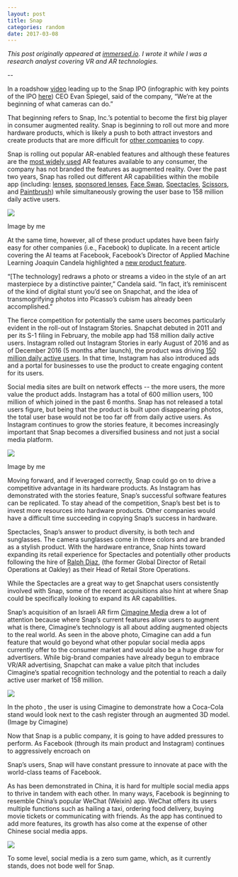 ```yaml
---
layout: post
title: Snap
categories: random
date: 2017-03-08
---
```


_This post originally appeared at [immersed.io](https://immersed.io/future-of-ipo-snap-augmented-reality/?ref=ryanrodenbaugh.com). I wrote it while I was a research analyst covering VR and AR technologies._

--

In a roadshow [video](http://snap.netroadshow.com/retail/disclaimer.aspx?ref=ryanrodenbaugh.com) leading up to the Snap IPO (infographic with key points of the IPO [here](http://files.pitchbook.com/pdf/PitchBook-Snap_IPO-_Datagraphic.pdf?ref=ryanrodenbaugh.com)) CEO Evan Spiegel, said of the company, “We’re at the beginning of what cameras can do.”

That beginning refers to Snap, Inc.’s potential to become the first big player in consumer augmented reality. Snap is beginning to roll out more and more hardware products, which is likely a push to both attract investors and create products that are more difficult for [other companies](https://www.producthunt.com/@jackdweck/collections/stories-format?utm_campaign=236_2017-03-01&utm_medium=email&utm_source=Product+Hunt&utm_term=editorial) to copy.

Snap is rolling out popular AR-enabled features and although these features are the [most widely used](http://mashable.com/2016/12/06/most-downloaded-apps-2016/?ref=ryanrodenbaugh.com#nQJuOJ2925q8) AR features available to any consumer, the company has not branded the features as augmented reality. Over the past two years, Snap has rolled out different AR capabilities within the mobile app (including: [lenses](https://www.snap.com/en-US/news/post/a-whole-new-way-to-see-yourselfie/?ref=ryanrodenbaugh.com), [sponsored lenses](https://www.snapchat.com/ads/sponsored-lenses?ref=ryanrodenbaugh.com), [Face Swap](http://www.pcadvisor.co.uk/how-to/social-networks/how-face-swap-in-snapchat-other-apps-new-summary-video-3636570/?ref=ryanrodenbaugh.com), [Spectacles](https://www.snap.com/en-US/news/post/introducing-spectacles/?ref=ryanrodenbaugh.com), [Scissors](https://www.snap.com/en-US/news/post/happy-holidays/?ref=ryanrodenbaugh.com), and [Paintbrush](https://www.snap.com/en-US/news/post/happy-holidays/?ref=ryanrodenbaugh.com)) while simultaneously growing the user base to 158 million daily active users.

![](https://ryanrodenbaugh.com/content/images/2020/07/image-12.png)

Image by me

At the same time, however, all of these product updates have been fairly easy for other companies (i.e., Facebook) to duplicate. In a recent article covering the AI teams at Facebook, Facebook’s Director of Applied Machine Learning Joaquin Candela highlighted a [new product feature](https://research.fb.com/people/candela-joaquin-quinonero/?ref=ryanrodenbaugh.com).

“\[The technology\] redraws a photo or streams a video in the style of an art masterpiece by a distinctive painter,” Candela said. “In fact, it’s reminiscent of the kind of digital stunt you’d see on Snapchat, and the idea of transmogrifying photos into Picasso’s cubism has already been accomplished.”

The fierce competition for potentially the same users becomes particularly evident in the roll-out of Instagram Stories. Snapchat debuted in 2011 and per its S-1 filing in February, the mobile app had 158 million daily active users. Instagram rolled out Instagram Stories in early August of 2016 and as of December 2016 (5 months after launch), the product was driving [150 million daily active users](http://blog.business.instagram.com/post/155717870326/business-insights-and-ads-in-stories?ref=ryanrodenbaugh.com). In that time, Instagram has also introduced ads and a portal for businesses to use the product to create engaging content for its users.

Social media sites are built on network effects -- the more users, the more value the product adds. Instagram has a total of 600 million users, 100 million of which joined in the past 6 months. Snap has not released a total users figure, but being that the product is built upon disappearing photos, the total user base would not be too far off from daily active users. As Instagram continues to grow the stories feature, it becomes increasingly important that Snap becomes a diversified business and not just a social media platform.  

![](https://ryanrodenbaugh.com/content/images/2020/07/image-13.png)

Image by me

  
Moving forward, and if leveraged correctly, Snap could go on to drive a competitive advantage in its hardware products. As Instagram has demonstrated with the stories feature, Snap’s successful software features can be replicated. To stay ahead of the competition, Snap’s best bet is to invest more resources into hardware products. Other companies would have a difficult time succeeding in copying Snap’s success in hardware.

Spectacles, Snap’s answer to product diversity, is both tech and sunglasses. The camera sunglasses come in three colors and are branded as a stylish product. With the hardware entrance, Snap hints toward expanding its retail experience for Spectacles and potentially other products following the hire of [Ralph Diaz](https://www.linkedin.com/in/ralph-diaz-ops/?ref=ryanrodenbaugh.com), (the former Global Director of Retail Operations at Oakley) as their Head of Retail Store Operations.

While the Spectacles are a great way to get Snapchat users consistently involved with Snap, some of the recent acquisitions also hint at where Snap could be specifically looking to expand its AR capabilities.

Snap’s acquisition of an Israeli AR firm [Cimagine Media](https://www.crunchbase.com/organization/cimagine-media?ref=ryanrodenbaugh.com#/entity) drew a lot of attention because where Snap’s current features allow users to augment what is there, Cimagine’s technology is all about adding augmented objects to the real world. As seen in the above photo, Cimagine can add a fun feature that would go beyond what other popular social media apps currently offer to the consumer market and would also be a huge draw for advertisers. While big-brand companies have already begun to embrace VR/AR advertising, Snapchat can make a value pitch that includes Cimagine’s spatial recognition technology and the potential to reach a daily active user market of 158 million.

![](https://ryanrodenbaugh.com/content/images/2020/07/image-14.png)

In the photo , the user is using Cimagine to demonstrate how a Coca-Cola stand would look next to the cash register through an augmented 3D model. (Image by Cimagine)

Now that Snap is a public company, it is going to have added pressures to perform. As Facebook (through its main product and Instagram) continues to aggressively encroach on

Snap’s users, Snap will have constant pressure to innovate at pace with the world-class teams of Facebook.

As has been demonstrated in China, it is hard for multiple social media apps to thrive in tandem with each other. In many ways, Facebook is beginning to resemble China’s popular WeChat (Weixin) app. WeChat offers its users multiple functions such as hailing a taxi, ordering food delivery, buying movie tickets or communicating with friends. As the app has continued to add more features, its growth has also come at the expense of other Chinese social media apps.

![](https://ryanrodenbaugh.com/content/images/2020/07/image-15.png)

To some level, social media is a zero sum game, which, as it currently stands, does not bode well for Snap.
